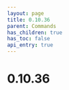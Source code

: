 ```yaml
---
layout: page
title: 0.10.36
parent: Commands
has_children: true
has_toc: false
api_entry: true
---
```


# 0.10.36